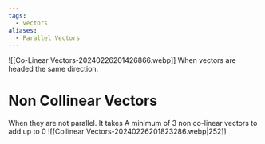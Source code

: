 ```yaml
---
tags:
  - vectors
aliases:
  - Parallel Vectors
---
```

![[Co-Linear Vectors-20240226201426866.webp]]
When vectors are headed the same direction.

# Non Collinear Vectors
When they are not parallel.
It takes A minimum of 3 non co-linear vectors to add up to 0
![[Collinear Vectors-20240226201823286.webp|252]]
